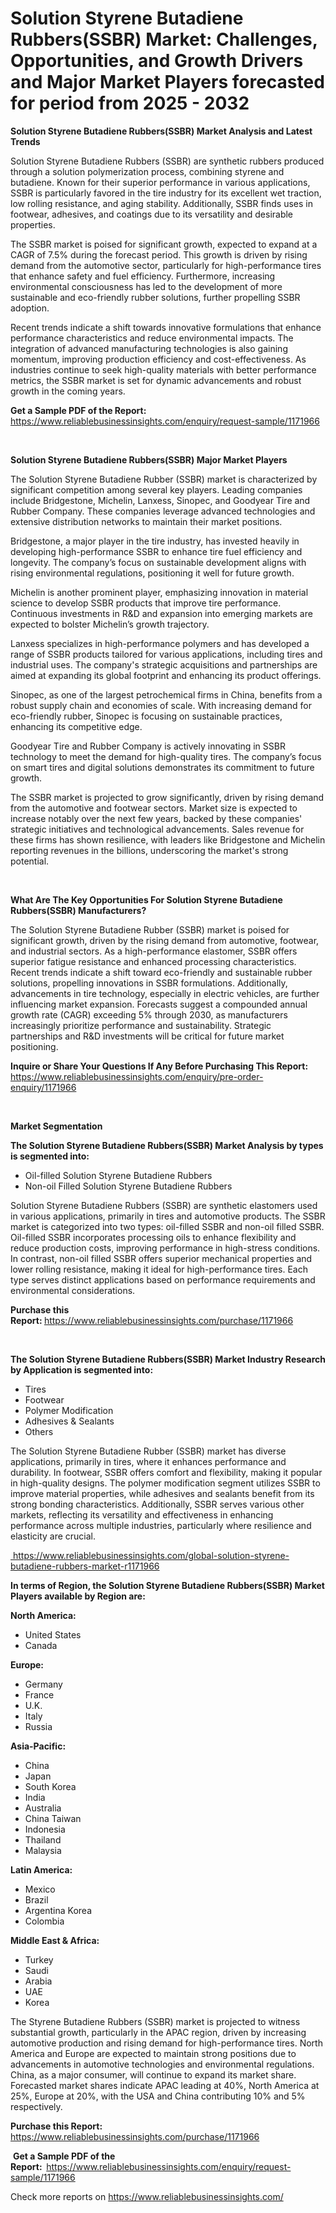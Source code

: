 <p><h1>Solution Styrene Butadiene Rubbers(SSBR) Market: Challenges, Opportunities, and Growth Drivers and Major Market Players forecasted for period from 2025 - 2032</h1></p><p><strong>Solution Styrene Butadiene Rubbers(SSBR) Market Analysis and Latest Trends</strong></p>
<p><p>Solution Styrene Butadiene Rubbers (SSBR) are synthetic rubbers produced through a solution polymerization process, combining styrene and butadiene. Known for their superior performance in various applications, SSBR is particularly favored in the tire industry for its excellent wet traction, low rolling resistance, and aging stability. Additionally, SSBR finds uses in footwear, adhesives, and coatings due to its versatility and desirable properties.</p><p>The SSBR market is poised for significant growth, expected to expand at a CAGR of 7.5% during the forecast period. This growth is driven by rising demand from the automotive sector, particularly for high-performance tires that enhance safety and fuel efficiency. Furthermore, increasing environmental consciousness has led to the development of more sustainable and eco-friendly rubber solutions, further propelling SSBR adoption.</p><p>Recent trends indicate a shift towards innovative formulations that enhance performance characteristics and reduce environmental impacts. The integration of advanced manufacturing technologies is also gaining momentum, improving production efficiency and cost-effectiveness. As industries continue to seek high-quality materials with better performance metrics, the SSBR market is set for dynamic advancements and robust growth in the coming years.</p></p>
<p><strong>Get a Sample PDF of the Report:&nbsp;</strong> <a href="https://www.reliablebusinessinsights.com/enquiry/request-sample/1171966?utm_campaign=3177&utm_medium=2&utm_source=Github&utm_content=ia&utm_term=03042025&utm_id=solution-styrene-butadiene-rubbersssbr">https://www.reliablebusinessinsights.com/enquiry/request-sample/1171966</a></p>
<p>&nbsp;</p>
<p><strong>Solution Styrene Butadiene Rubbers(SSBR) Major Market Players</strong></p>
<p><p>The Solution Styrene Butadiene Rubber (SSBR) market is characterized by significant competition among several key players. Leading companies include Bridgestone, Michelin, Lanxess, Sinopec, and Goodyear Tire and Rubber Company. These companies leverage advanced technologies and extensive distribution networks to maintain their market positions.</p><p>Bridgestone, a major player in the tire industry, has invested heavily in developing high-performance SSBR to enhance tire fuel efficiency and longevity. The company’s focus on sustainable development aligns with rising environmental regulations, positioning it well for future growth.</p><p>Michelin is another prominent player, emphasizing innovation in material science to develop SSBR products that improve tire performance. Continuous investments in R&D and expansion into emerging markets are expected to bolster Michelin’s growth trajectory.</p><p>Lanxess specializes in high-performance polymers and has developed a range of SSBR products tailored for various applications, including tires and industrial uses. The company's strategic acquisitions and partnerships are aimed at expanding its global footprint and enhancing its product offerings.</p><p>Sinopec, as one of the largest petrochemical firms in China, benefits from a robust supply chain and economies of scale. With increasing demand for eco-friendly rubber, Sinopec is focusing on sustainable practices, enhancing its competitive edge.</p><p>Goodyear Tire and Rubber Company is actively innovating in SSBR technology to meet the demand for high-quality tires. The company’s focus on smart tires and digital solutions demonstrates its commitment to future growth.</p><p>The SSBR market is projected to grow significantly, driven by rising demand from the automotive and footwear sectors. Market size is expected to increase notably over the next few years, backed by these companies' strategic initiatives and technological advancements. Sales revenue for these firms has shown resilience, with leaders like Bridgestone and Michelin reporting revenues in the billions, underscoring the market's strong potential.</p></p>
<p>&nbsp;</p>
<p><strong>What Are The Key Opportunities For Solution Styrene Butadiene Rubbers(SSBR) Manufacturers?</strong></p>
<p><p>The Solution Styrene Butadiene Rubber (SSBR) market is poised for significant growth, driven by the rising demand from automotive, footwear, and industrial sectors. As a high-performance elastomer, SSBR offers superior fatigue resistance and enhanced processing characteristics. Recent trends indicate a shift toward eco-friendly and sustainable rubber solutions, propelling innovations in SSBR formulations. Additionally, advancements in tire technology, especially in electric vehicles, are further influencing market expansion. Forecasts suggest a compounded annual growth rate (CAGR) exceeding 5% through 2030, as manufacturers increasingly prioritize performance and sustainability. Strategic partnerships and R&D investments will be critical for future market positioning.</p></p>
<p><strong>Inquire or Share Your Questions If Any Before Purchasing This Report:</strong> <a href="https://www.reliablebusinessinsights.com/enquiry/pre-order-enquiry/1171966?utm_campaign=3177&utm_medium=2&utm_source=Github&utm_content=ia&utm_term=03042025&utm_id=solution-styrene-butadiene-rubbersssbr">https://www.reliablebusinessinsights.com/enquiry/pre-order-enquiry/1171966</a></p>
<p>&nbsp;</p>
<p><strong>Market Segmentation</strong></p>
<p><strong>The Solution Styrene Butadiene Rubbers(SSBR) Market Analysis by types is segmented into:</strong></p>
<p><ul><li>Oil-filled Solution Styrene Butadiene Rubbers</li><li>Non-oil Filled Solution Styrene Butadiene Rubbers</li></ul></p>
<p><p>Solution Styrene Butadiene Rubbers (SSBR) are synthetic elastomers used in various applications, primarily in tires and automotive products. The SSBR market is categorized into two types: oil-filled SSBR and non-oil filled SSBR. Oil-filled SSBR incorporates processing oils to enhance flexibility and reduce production costs, improving performance in high-stress conditions. In contrast, non-oil filled SSBR offers superior mechanical properties and lower rolling resistance, making it ideal for high-performance tires. Each type serves distinct applications based on performance requirements and environmental considerations.</p></p>
<p><strong>Purchase this Report:&nbsp;</strong><a href="https://www.reliablebusinessinsights.com/purchase/1171966?utm_campaign=3177&utm_medium=2&utm_source=Github&utm_content=ia&utm_term=03042025&utm_id=solution-styrene-butadiene-rubbersssbr">https://www.reliablebusinessinsights.com/purchase/1171966</a></p>
<p>&nbsp;</p>
<p><strong>The Solution Styrene Butadiene Rubbers(SSBR) Market Industry Research by Application is segmented into:</strong></p>
<p><ul><li>Tires</li><li>Footwear</li><li>Polymer Modification</li><li>Adhesives & Sealants</li><li>Others</li></ul></p>
<p><p>The Solution Styrene Butadiene Rubber (SSBR) market has diverse applications, primarily in tires, where it enhances performance and durability. In footwear, SSBR offers comfort and flexibility, making it popular in high-quality designs. The polymer modification segment utilizes SSBR to improve material properties, while adhesives and sealants benefit from its strong bonding characteristics. Additionally, SSBR serves various other markets, reflecting its versatility and effectiveness in enhancing performance across multiple industries, particularly where resilience and elasticity are crucial.</p></p>
<p><a href="https://www.reliablebusinessinsights.com/global-solution-styrene-butadiene-rubbers-market-r1171966?utm_campaign=3177&utm_medium=2&utm_source=Github&utm_content=ia&utm_term=03042025&utm_id=solution-styrene-butadiene-rubbersssbr">&nbsp;https://www.reliablebusinessinsights.com/global-solution-styrene-butadiene-rubbers-market-r1171966</a></p>
<p><strong>In terms of Region, the Solution Styrene Butadiene Rubbers(SSBR) Market Players available by Region are:</strong></p>
<p>
    <p> <strong> North America: </strong>
        <ul>
            <li>United States</li>
            <li>Canada</li>
        </ul>
        </p> 
    <p> <strong> Europe: </strong>
        <ul>
            <li>Germany</li>
            <li>France</li>
            <li>U.K.</li>
            <li>Italy</li>
            <li>Russia</li>
        </ul>
        </p> 
    <p> <strong> Asia-Pacific: </strong>
        <ul>
            <li>China</li>
            <li>Japan</li>
            <li>South Korea</li>
            <li>India</li>
            <li>Australia</li>
            <li>China Taiwan</li>
            <li>Indonesia</li>
            <li>Thailand</li>
            <li>Malaysia</li>
        </ul>
        </p> 
    <p> <strong> Latin America: </strong>
        <ul>
            <li>Mexico</li>
            <li>Brazil</li>
            <li>Argentina Korea</li>
            <li>Colombia</li>
        </ul>
        </p> 
    <p> <strong> Middle East & Africa: </strong>
        <ul>
            <li>Turkey</li>
            <li>Saudi</li>
            <li>Arabia</li>
            <li>UAE</li>
            <li>Korea</li>
        </ul>
    </p>
    </p>
<p><p>The Styrene Butadiene Rubbers (SSBR) market is projected to witness substantial growth, particularly in the APAC region, driven by increasing automotive production and rising demand for high-performance tires. North America and Europe are expected to maintain strong positions due to advancements in automotive technologies and environmental regulations. China, as a major consumer, will continue to expand its market share. Forecasted market shares indicate APAC leading at 40%, North America at 25%, Europe at 20%, with the USA and China contributing 10% and 5% respectively.</p></p>
<p><strong>Purchase this Report: </strong><a href="https://www.reliablebusinessinsights.com/purchase/1171966?utm_campaign=3177&utm_medium=2&utm_source=Github&utm_content=ia&utm_term=03042025&utm_id=solution-styrene-butadiene-rubbersssbr">https://www.reliablebusinessinsights.com/purchase/1171966</a></p>
<p>&nbsp;<strong>Get a Sample PDF of the Report:&nbsp;&nbsp;</strong><a href="https://www.reliablebusinessinsights.com/enquiry/request-sample/1171966?utm_campaign=3177&utm_medium=2&utm_source=Github&utm_content=ia&utm_term=03042025&utm_id=solution-styrene-butadiene-rubbersssbr">https://www.reliablebusinessinsights.com/enquiry/request-sample/1171966</a></p>
<p><strong></strong></p>
<p>Check more reports on <a href="https://www.reliablebusinessinsights.com/?utm_campaign=3177&utm_medium=2&utm_source=Github&utm_content=ia&utm_term=03042025&utm_id=solution-styrene-butadiene-rubbersssbr">https://www.reliablebusinessinsights.com/</a></p>